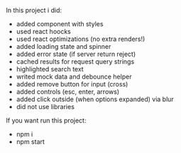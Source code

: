 In this project i did:
- added component with styles
- used react hoocks
- used react optimizations (no extra renders!)
- added loading state and spinner
- added error state (if server return reject)
- cached results for request query strings
- highlighted search text
- writed mock data and debounce helper
- added remove button for input (cross)
- added controls (esc, enter, arrows)
- added click outside (when options expanded) via blur
- did not use libraries


If you want run this project:
- npm i
- npm start
